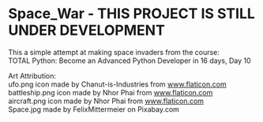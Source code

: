 # Space_War  - THIS PROJECT IS STILL UNDER DEVELOPMENT
This a simple attempt at making space invaders from the course:   
TOTAL Python: Become an Advanced Python Developer in 16 days, Day 10  
  
  
Art Attribution:   
ufo.png icon made by Chanut-is-Industries from www.flaticon.com  
battleship.png icon made by Nhor Phai from www.flaticon.com  
aircraft.png icon made by Nhor Phai from www.flaticon.com  
Space.jpg made by FelixMittermeier on Pixabay.com  
